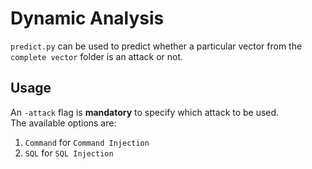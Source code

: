 # Dynamic Analysis

`predict.py` can be used to predict whether a particular vector from the `complete vector` folder is an attack or not.<br>

## Usage

An `-attack` flag is **mandatory** to specify which attack to be used.<br>
The available options are:<br>
1. `Command` for `Command Injection`
2. `SQL` for `SQL Injection`
